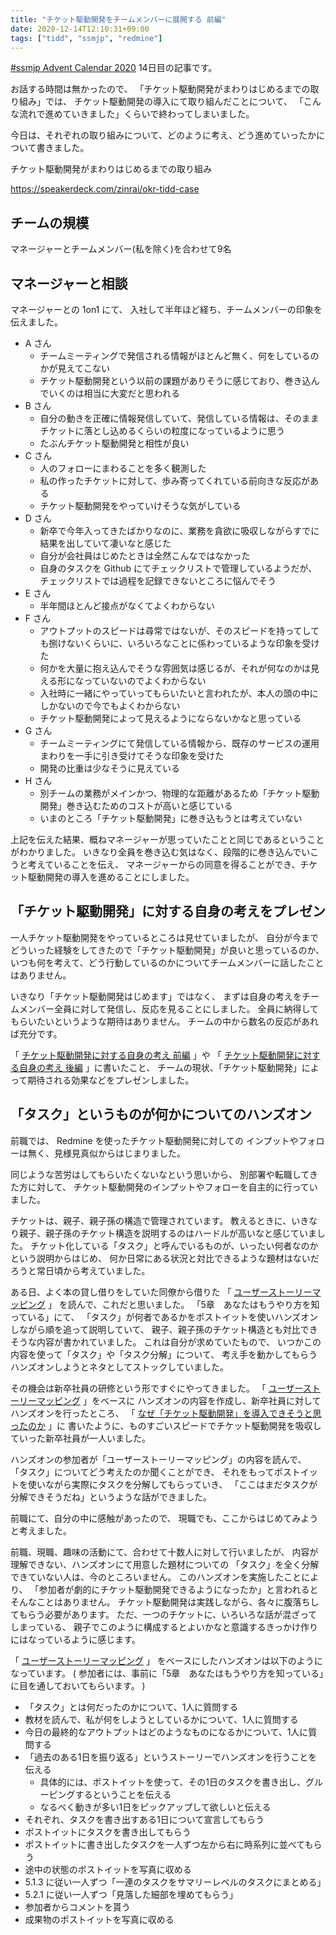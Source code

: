 ```yaml
---
title: "チケット駆動開発をチームメンバーに展開する 前編"
date: 2020-12-14T12:10:31+09:00
tags: ["tidd", "ssmjp", "redmine"]
---
```


[#ssmjp Advent Calendar 2020](https://adventar.org/calendars/5210) 14日目の記事です。

お話する時間は無かったので、
「チケット駆動開発がまわりはじめるまでの取り組み」では、
チケット駆動開発の導入にて取り組んだことについて、
「こんな流れで進めていきました」くらいで終わってしまいました。

今日は、それぞれの取り組みについて、どのように考え、どう進めていったかについて書きました。

チケット駆動開発がまわりはじめるまでの取り組み

https://speakerdeck.com/zinrai/okr-tidd-case

## チームの規模

マネージャーとチームメンバー(私を除く)を合わせて9名

## マネージャーと相談

マネージャーとの 1on1 にて、
入社して半年ほど経ち、チームメンバーの印象を伝えました。

* A さん
	* チームミーティングで発信される情報がほとんど無く、何をしているのかが見えてこない
	* チケット駆動開発という以前の課題がありそうに感じており、巻き込んでいくのは相当に大変だと思われる
* B さん
	* 自分の動きを正確に情報発信していて、発信している情報は、そのままチケットに落とし込めるくらいの粒度になっているように思う
	* たぶんチケット駆動開発と相性が良い
* C さん
	* 人のフォローにまわることを多く観測した
	* 私の作ったチケットに対して、歩み寄ってくれている前向きな反応がある
	* チケット駆動開発をやっていけそうな気がしている
* D さん
	* 新卒で今年入ってきたばかりなのに、業務を貪欲に吸収しながらすでに結果を出していて凄いなと感じた
	* 自分が会社員はじめたときは全然こんなではなかった
	* 自身のタスクを Github にてチェックリストで管理しているようだが、チェックリストでは過程を記録できないところに悩んでそう
* E さん
	* 半年間ほとんど接点がなくてよくわからない
* F さん
	* アウトプットのスピードは尋常ではないが、そのスピードを持ってしても捌けないくらいに、いろいろなことに係わっているような印象を受けた
	* 何かを大量に抱え込んでそうな雰囲気は感じるが、それが何なのかは見える形になっていないのでよくわからない
	* 入社時に一緒にやっていってもらいたいと言われたが、本人の頭の中にしかないので今でもよくわからない
	* チケット駆動開発によって見えるようにならないかなと思っている
* G さん
	* チームミーティングにて発信している情報から、既存のサービスの運用まわりを一手に引き受けてそうな印象を受けた
	* 開発の比重は少なそうに見えている
* H さん
	* 別チームの業務がメインかつ、物理的な距離があるため「チケット駆動開発」巻き込むためのコストが高いと感じている
	* いまのところ「チケット駆動開発」に巻き込もうとは考えていない

上記を伝えた結果、概ねマネージャーが思っていたことと同じであるということがわかりました。
いきなり全員を巻き込む気はなく、段階的に巻き込んでいこうと考えていることを伝え、
マネージャーからの同意を得ることができ、チケット駆動開発の導入を進めることにしました。

## 「チケット駆動開発」に対する自身の考えをプレゼン

一人チケット駆動開発をやっているところは見せていましたが、
自分が今までどういった経験をしてきたので「チケット駆動開発」が良いと思っているのか、
いつも何を考えて、どう行動しているのかについてチームメンバーに話したことはありません。

いきなり「チケット駆動開発はじめます」ではなく、
まずは自身の考えをチームメンバー全員に対して発信し、反応を見ることにしました。
全員に納得してもらいたいというような期待はありません。
チームの中から数名の反応があれば充分です。

「 [チケット駆動開発に対する自身の考え 前編](../ssmjp-advent-calendar-2020-day6) 」や
「 [チケット駆動開発に対する自身の考え 後編](../ssmjp-advent-calendar-2020-day7) 」に書いたこと、
チームの現状、「チケット駆動開発」によって期待される効果などをプレゼンしました。

## 「タスク」というものが何かについてのハンズオン

前職では、 Redmine を使ったチケット駆動開発に対しての
インプットやフォローは無く、見様見真似からはじまりました。

同じような苦労はしてもらいたくないなという思いから、
別部署や転職してきた方に対して、
チケット駆動開発のインプットやフォローを自主的に行っていました。

チケットは、親子、親子孫の構造で管理されています。
教えるときに、いきなり親子、親子孫のチケット構造を説明するのはハードルが高いなと感じていました。
チケット化している「タスク」と呼んでいるものが、いったい何者なのかという説明からはじめ、
何か日常にある状況と対比できるような題材はないだろうと常日頃から考えていました。

ある日、よく本の貸し借りをしていた同僚から借りた
「 [ユーザーストーリーマッピング](https://www.oreilly.co.jp/books/9784873117324/) 」
を読んで、これだと思いました。
「5章　あなたはもうやり方を知っている」にて、
「タスク」が何者であるかをポストイットを使いハンズオンしながら順を追って説明していて、
親子、親子孫のチケット構造とも対比できそうな内容が書かれていました。
これは自分が求めていたもので、
いつかこの内容を使って「タスク」や「タスク分解」について、
考え手を動かしてもらうハンズオンしようとネタとしてストックしていました。

その機会は新卒社員の研修という形ですぐにやってきました。
「 [ユーザーストーリーマッピング](https://www.oreilly.co.jp/books/9784873117324/) 」をベースに
ハンズオンの内容を作成し、新卒社員に対してハンズオンを行ったところ、
「 [なぜ「チケット駆動開発」を導入できそうと思ったのか](../ssmjp-advent-calendar-2020-day13) 」に
書いたように、ものすごいスピードでチケット駆動開発を吸収していった新卒社員が一人いました。

ハンズオンの参加者が「ユーザーストーリーマッピング」の内容を読んで、
「タスク」についてどう考えたのか聞くことができ、
それをもってポストイットを使いながら実際にタスクを分解してもらっていき、
「ここはまだタスクが分解できそうだね」というような話ができました。

前職にて、自分の中に感触があったので、
現職でも、ここからはじめてみようと考えました。

前職、現職、趣味の活動にて、合わせて十数人に対して行いましたが、
内容が理解できない、ハンズオンにて用意した題材についての
「タスク」を全く分解できていない人は、今のところいません。
このハンズオンを実施したことにより、
「参加者が劇的にチケット駆動開発できるようになったか」と言われるとそんなことはありません。
チケット駆動開発は実践しながら、各々に腹落ちしてもらう必要があります。
ただ、一つのチケットに、いろいろな話が混ざってしまっている、
親子でこのように構成するとよいかなと意識するきっかけ作りにはなっているように感じます。

「 [ユーザーストーリーマッピング](https://www.oreilly.co.jp/books/9784873117324/) 」
をベースにしたハンズオンは以下のようになっています。
( 参加者には、事前に「5章　あなたはもうやり方を知っている」に目を通しておいてもらいます。 )

* 「タスク」とは何だったのかについて、1人に質問する
* 教材を読んで、私が何をしようとしているかについて、1人に質問する
* 今日の最終的なアウトプットはどのようなものになるかについて、1人に質問する
* 「過去のある1日を振り返る」というストーリーでハンズオンを行うことを伝える
	* 具体的には、ポストイットを使って、その1日のタスクを書き出し、グルーピングするということを伝える
	* なるべく動きが多い1日をピックアップして欲しいと伝える
* それぞれ、タスクを書き出すある1日について宣言してもらう
* ポストイットにタスクを書き出してもらう
* ポストイットに書き出したタスクを一人ずつ左から右に時系列に並べてもらう
* 途中の状態のポストイットを写真に収める
* 5.1.3 に従い一人ずつ「一連のタスクをサマリーレベルのタスクにまとめる」
* 5.2.1 に従い一人ずつ「見落した細部を埋めてもらう」
* 参加者からコメントを貰う
* 成果物のポストイットを写真に収める

